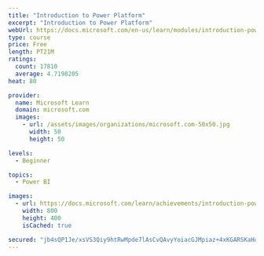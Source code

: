 ```yaml
---
title: "Introduction to Power Platform"
excerpt: "Introduction to Power Platform"
webUrl: https://docs.microsoft.com/en-us/learn/modules/introduction-power-platform/
type: course
price: Free
length: PT21M
ratings:
  count: 17810
  average: 4.7198205
heat: 80

provider:
  name: Microsoft Learn
  domain: microsoft.com
  images:
    - url: /assets/images/organizations/microsoft.com-50x50.jpg
      width: 50
      height: 50

levels:
  - Beginner

topics:
  - Power BI

images:
  - url: https://docs.microsoft.com/learn/achievements/introduction-power-platform-social.png
    width: 800
    height: 400
    isCached: true

secured: "jb4sQP1Je/xsVS3Qiy9htRwMpde7lAsCvQAvyYoiacGJMpiaz+4xKGARSKaHqv1ZLtzhjluQ+CErgoUYtyugTNzMcI16TMYSgtw2jhzAtBe+uFtGDj2qx5rahNQjcjEJjk419WPo1ESHfScDoRn/iF6c4earakbGP02Ll2gqAqpamvJtXDP18zDFlPR7O0iG/hEckCUphPia2/sizqlKXlzwe4orxEvAMIj6p+bxYmN5KsuFgafCFVAkc49k9PAfWA0bH5M01TqdRfl3mAuPKx9rucP+yYemWeS0oYsxHaf7s/NXe3PiqgsfH/Bwkv6T5017zeP4C2LhYsvPL7KRVfk2W9OwvQ25Fz6pFfGIk4ItaZwG/W/nUYwSi2RFndaeCX+a3vuUaMjx7TxSoqQ9m2i949+yFqBCL4t6eudZZzJ2NB4qVT8ZepDEVm571faK;lavOZkJmzUYxcndw5FvjRA=="
---
```


